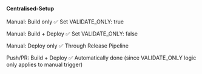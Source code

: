 #### Centralised-Setup


Manual: Build only	✅	Set VALIDATE_ONLY: true


Manual: Build + Deploy	✅	Set VALIDATE_ONLY: false


Manual: Deploy only	✅	Through Release Pipeline


Push/PR: Build + Deploy	✅	Automatically done (since VALIDATE_ONLY logic only applies to manual trigger)

